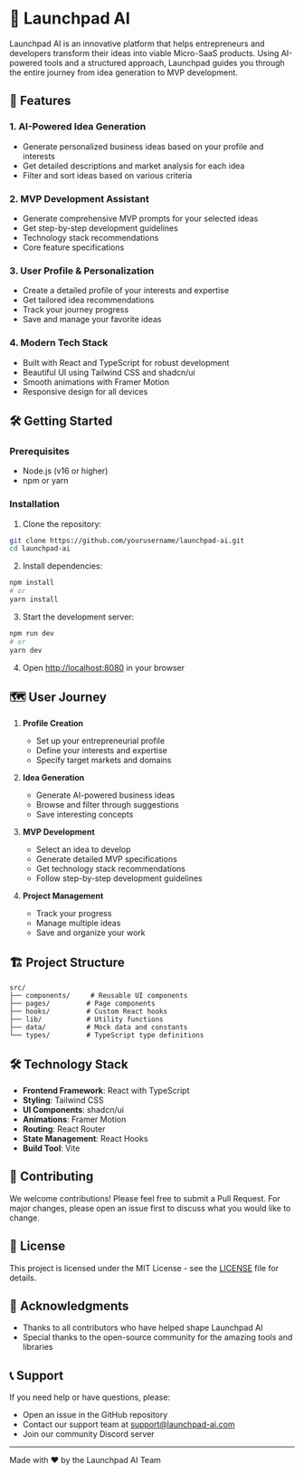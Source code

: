 # 🚀 Launchpad AI

Launchpad AI is an innovative platform that helps entrepreneurs and developers transform their ideas into viable Micro-SaaS products. Using AI-powered tools and a structured approach, Launchpad guides you through the entire journey from idea generation to MVP development.

## 🌟 Features

### 1. AI-Powered Idea Generation

- Generate personalized business ideas based on your profile and interests
- Get detailed descriptions and market analysis for each idea
- Filter and sort ideas based on various criteria

### 2. MVP Development Assistant

- Generate comprehensive MVP prompts for your selected ideas
- Get step-by-step development guidelines
- Technology stack recommendations
- Core feature specifications

### 3. User Profile & Personalization

- Create a detailed profile of your interests and expertise
- Get tailored idea recommendations
- Track your journey progress
- Save and manage your favorite ideas

### 4. Modern Tech Stack

- Built with React and TypeScript for robust development
- Beautiful UI using Tailwind CSS and shadcn/ui
- Smooth animations with Framer Motion
- Responsive design for all devices

## 🛠️ Getting Started

### Prerequisites

- Node.js (v16 or higher)
- npm or yarn

### Installation

1. Clone the repository:

```bash
git clone https://github.com/yourusername/launchpad-ai.git
cd launchpad-ai
```

2. Install dependencies:

```bash
npm install
# or
yarn install
```

3. Start the development server:

```bash
npm run dev
# or
yarn dev
```

4. Open [http://localhost:8080](http://localhost:8080) in your browser

## 🗺️ User Journey

1. **Profile Creation**

   - Set up your entrepreneurial profile
   - Define your interests and expertise
   - Specify target markets and domains

2. **Idea Generation**

   - Generate AI-powered business ideas
   - Browse and filter through suggestions
   - Save interesting concepts

3. **MVP Development**

   - Select an idea to develop
   - Generate detailed MVP specifications
   - Get technology stack recommendations
   - Follow step-by-step development guidelines

4. **Project Management**

   - Track your progress
   - Manage multiple ideas
   - Save and organize your work

## 🏗️ Project Structure

```
src/
├── components/     # Reusable UI components
├── pages/         # Page components
├── hooks/         # Custom React hooks
├── lib/           # Utility functions
├── data/          # Mock data and constants
└── types/         # TypeScript type definitions
```

## 🛠️ Technology Stack

- **Frontend Framework**: React with TypeScript
- **Styling**: Tailwind CSS
- **UI Components**: shadcn/ui
- **Animations**: Framer Motion
- **Routing**: React Router
- **State Management**: React Hooks
- **Build Tool**: Vite

## 🤝 Contributing

We welcome contributions! Please feel free to submit a Pull Request. For major changes, please open an issue first to discuss what you would like to change.

## 📝 License

This project is licensed under the MIT License - see the [LICENSE](LICENSE) file for details.

## 🙏 Acknowledgments

- Thanks to all contributors who have helped shape Launchpad AI
- Special thanks to the open-source community for the amazing tools and libraries

## 📞 Support

If you need help or have questions, please:

- Open an issue in the GitHub repository
- Contact our support team at support@launchpad-ai.com
- Join our community Discord server

---

Made with ❤️ by the Launchpad AI Team
